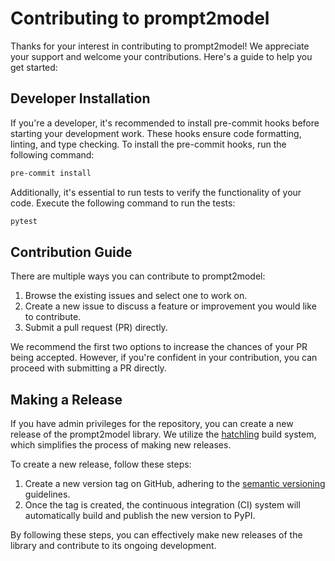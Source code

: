 # Contributing to prompt2model

Thanks for your interest in contributing to prompt2model! We appreciate your support and welcome your contributions. Here's a guide to help you get started:

## Developer Installation

If you're a developer, it's recommended to install pre-commit hooks before starting your development work. These hooks ensure code formatting, linting, and type checking. To install the pre-commit hooks, run the following command:

```bash
pre-commit install
```

Additionally, it's essential to run tests to verify the functionality of your code. Execute the following command to run the tests:

```bash
pytest
```

## Contribution Guide

There are multiple ways you can contribute to prompt2model:

1. Browse the existing issues and select one to work on.
2. Create a new issue to discuss a feature or improvement you would like to contribute.
3. Submit a pull request (PR) directly.

We recommend the first two options to increase the chances of your PR being accepted. However, if you're confident in your contribution, you can proceed with submitting a PR directly.

## Making a Release

If you have admin privileges for the repository, you can create a new release of the prompt2model library. We utilize the [hatchling](https://github.com/pypa/hatch) build system, which simplifies the process of making new releases.

To create a new release, follow these steps:

1. Create a new version tag on GitHub, adhering to the [semantic versioning](https://semver.org/) guidelines.
2. Once the tag is created, the continuous integration (CI) system will automatically build and publish the new version to PyPI.

By following these steps, you can effectively make new releases of the library and contribute to its ongoing development.
